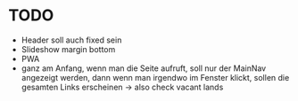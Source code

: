 # TODO
- Header soll auch fixed sein
- Slideshow margin bottom
- PWA
- ganz am Anfang, wenn man die Seite aufruft, soll nur der MainNav angezeigt werden, dann wenn man irgendwo im Fenster klickt, sollen die gesamten Links erscheinen
        -> also check vacant lands
